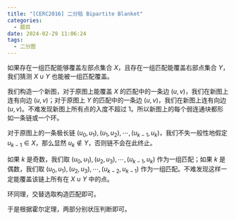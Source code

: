 ```yaml
---
title: "[CERC2016] 二分毯 Bipartite Blanket" 
categories:
  - 题目
date: 2024-02-29 11:06:24
tags:
  - 二分图
---
```

如果存在一组匹配能够覆盖左部点集合 $X$，且存在一组匹配能覆盖右部点集合 $Y$，我们猜测 $X\cup Y$ 也能被一组匹配覆盖。

我们构造一个新图，对于原图上能覆盖 $X$ 的匹配中的一条边 $(u,v)$，我们在新图上连有向边 $(u,v)$；对于原图上 $Y$ 的匹配中的一条边 $(u,v)$，我们在新图上连有向边 $(u,v)$。不难发现新图上所有点的入度不超过 $1$。所以新图上的每个弱连通块都形如一条链或一个环。

对于原图上的一条极长链 $(u_0,u_1),(u_1,u_2),\cdots,(u_{k-1},u_k)$，我们不失一般性地假定 $u_{k-1}\in X$，那么显然 $u_k\not\in Y$，否则链不会在此终止。

如果 $k$ 是奇数，我们取 $(u_0,u_1),(u_2,u_3),\cdots,(u_{k-1},u_k)$ 作为一组匹配；如果 $k$ 是偶数，我们取 $(u_0,u_1),(u_2,u_3),\cdots,(u_{k-2},u_{k-1})$ 作为一组匹配。不难发现这样一定能覆盖该链上所有在 $X\cup Y$ 中的点。

环同理，交替选取构造匹配即可。

于是根据霍尔定理，两部分别状压判断即可。